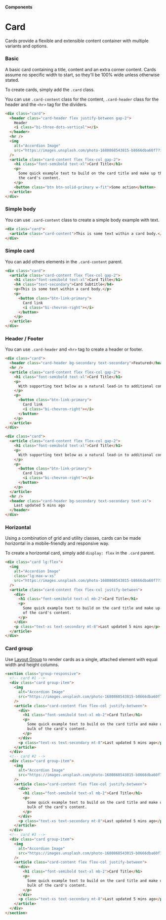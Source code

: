 #### Components

# Card

Cards provide a flexible and extensible content container with multiple variants and options.

### Basic

A basic card containing a title, content and an extra corner content. Cards assume no specific width to start, so they'll be 100% wide unless otherwise stated.

To create cards, simply add the `.card` class.

You can use `.card-content` class for the content, `.card-header` class for the header and the `<hr>` tag for the dividers.

```html
<div class="card">
  <header class="card-header flex justify-between gap-2">
    Header
    <i class="bi-three-dots-vertical"></i>
  </header>
  <hr />
  <img
    alt="Accordion Image"
    src="https://images.unsplash.com/photo-1680868543815-b8666dba60f7?ixlib=rb-4.0.3&ixid=MnwxMjA3fDB8MHxwaG90by1wYWdlfHx8fGVufDB8fHx8&auto=format&fit=crop&w=1000&h=300&q=80"
  />
  <article class="card-content flex flex-col gap-2">
    <h1 class="font-semibold text-xl">Card Title</h1>
    <p>
      Some quick example text to build on the card title and make up the bulk of
      the card's content.
    </p>
    <button class="btn btn-solid-primary w-fit">Some action</button>
  </article>
</div>
```

### Simple body

You can use `.card-content` class to create a simple body example with text.

```html
<div class="card">
  <article class="card-content">This is some text within a card body.</article>
</div>
```

### Simple card

You can add others elements in the `.card-content` parent.

```html
<div class="card">
  <article class="card-content flex flex-col gap-2">
    <h1 class="font-semibold text-xl">Card Title</h1>
    <h4 class="text-secondary">Card Subtitle</h4>
    <p>This is some text within a card body.</p>
    <p>
      <button class="btn-link-primary">
        Card link
        <i class="bi-chevron-right"></i>
      </button>
    </p>
  </article>
</div>
```

### Header / Footer

You can use `.card-header` and `<hr>` tag to create a header or footer.

```html
<div class="card">
  <header class="card-header bg-secondary text-secondary">Featured</header>
  <hr />
  <article class="card-content flex flex-col gap-2">
    <h1 class="font-semibold text-xl">Card Title</h1>
    <p>
      With supporting text below as a natural lead-in to additional content.
    </p>
    <p>
      <button class="btn-link-primary">
        Card link
        <i class="bi-chevron-right"></i>
      </button>
    </p>
  </article>
</div>
```

```html
<div class="card">
  <article class="card-content flex flex-col gap-2">
    <h1 class="font-semibold text-xl">Card Title</h1>
    <p>
      With supporting text below as a natural lead-in to additional content.
    </p>
    <p>
      <button class="btn-link-primary">
        Card link
        <i class="bi-chevron-right"></i>
      </button>
    </p>
  </article>
  <hr />
  <header class="card-header bg-secondary text-secondary text-xs">
    Last updated 5 mins ago
  </header>
</div>
```

### Horizontal

Using a combination of grid and utility classes, cards can be made horizontal in a mobile-friendly and responsive way.

To create a horizontal card, simply add `display: flex` in the `.card` parent.

```html
<div class="card lg:flex">
  <img
    alt="Accordion Image"
    class="lg:max-w-xs"
    src="https://images.unsplash.com/photo-1680868543815-b8666dba60f7?ixlib=rb-4.0.3&ixid=MnwxMjA3fDB8MHxwaG90by1wYWdlfHx8fGVufDB8fHx8&auto=format&fit=crop&w=1000&q=80"
  />
  <article class="card-content flex flex-col justify-between">
    <div>
      <h1 class="font-semibold text-xl mb-2">Card Title</h1>
      <p>
        Some quick example text to build on the card title and make up the bulk
        of the card's content.
      </p>
    </div>
    <p class="text-xs text-secondary mt-8">Last updated 5 mins ago</p>
  </article>
</div>
```

### Card group

Use [Layout Group](https://github.com/chrissgon/perfectui/blob/main/docs/layout-group.md) to render cards as a single, attached element with equal width and height columns.

```html
<section class="group-responsive">
  <!-- card #1 -->
  <div class="card group-item">
    <img
      alt="Accordion Image"
      src="https://images.unsplash.com/photo-1680868543815-b8666dba60f7?ixlib=rb-4.0.3&ixid=MnwxMjA3fDB8MHxwaG90by1wYWdlfHx8fGVufDB8fHx8&auto=format&fit=crop&w=1000&q=80"
    />
    <article class="card-content flex flex-col justify-between">
      <div>
        <h1 class="font-semibold text-xl mb-2">Card Title</h1>
        <p>
          Some quick example text to build on the card title and make up the
          bulk of the card's content.
        </p>
      </div>
      <p class="text-xs text-secondary mt-8">Last updated 5 mins ago</p>
    </article>
  </div>
  <!-- card #2 -->
  <div class="card group-item">
    <img
      alt="Accordion Image"
      src="https://images.unsplash.com/photo-1680868543815-b8666dba60f7?ixlib=rb-4.0.3&ixid=MnwxMjA3fDB8MHxwaG90by1wYWdlfHx8fGVufDB8fHx8&auto=format&fit=crop&w=1000&q=80"
    />
    <article class="card-content flex flex-col justify-between">
      <div>
        <h1 class="font-semibold text-xl mb-2">Card Title</h1>
        <p>
          Some quick example text to build on the card title and make up the
          bulk of the card's content.
        </p>
      </div>
      <p class="text-xs text-secondary mt-8">Last updated 5 mins ago</p>
    </article>
  </div>
  <!-- card #3 -->
  <div class="card group-item">
    <img
      alt="Accordion Image"
      src="https://images.unsplash.com/photo-1680868543815-b8666dba60f7?ixlib=rb-4.0.3&ixid=MnwxMjA3fDB8MHxwaG90by1wYWdlfHx8fGVufDB8fHx8&auto=format&fit=crop&w=1000&q=80"
    />
    <article class="card-content flex flex-col justify-between">
      <div>
        <h1 class="font-semibold text-xl mb-2">Card Title</h1>
        <p>
          Some quick example text to build on the card title and make up the
          bulk of the card's content.
        </p>
      </div>
      <p class="text-xs text-secondary mt-8">Last updated 5 mins ago</p>
    </article>
  </div>
</section>
```
